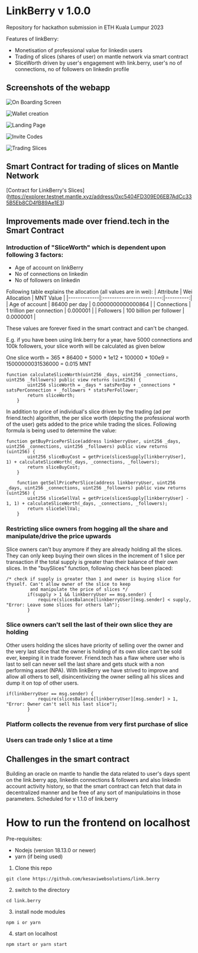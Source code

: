 # LinkBerry v 1.0.0
Repository for hackathon submission in ETH Kuala Lumpur 2023

Features of linkBerry:
- Monetisation of professional value for linkedin users
- Trading of slices (shares of user) on mantle network via smart contract
- SliceWorth driven by user's engagement with link.berry, user's no of connections, no of followers on linkedin profile

## Screenshots of the webapp
![On Boarding Screen](https://bafybeiheoh7dzefvuqjvxnp5nm4ulpdrfceqhgv6y53srlq3ur4j67qw5i.ipfs.nftstorage.link/linkberry-screen1.png "On Boarding Screen")

![Wallet creation](https://bafybeiheoh7dzefvuqjvxnp5nm4ulpdrfceqhgv6y53srlq3ur4j67qw5i.ipfs.nftstorage.link/2023-10-15%2010.29.47.jpg "Wallet Creation")

![Landing Page](https://bafybeiheoh7dzefvuqjvxnp5nm4ulpdrfceqhgv6y53srlq3ur4j67qw5i.ipfs.nftstorage.link/2023-10-15%2010.29.51.jpg "Landing page")

![Invite Codes](https://bafybeiheoh7dzefvuqjvxnp5nm4ulpdrfceqhgv6y53srlq3ur4j67qw5i.ipfs.nftstorage.link/2023-10-15%2010.33.18.jpg "Invite Codes")

![Trading Slices](https://bafybeiheoh7dzefvuqjvxnp5nm4ulpdrfceqhgv6y53srlq3ur4j67qw5i.ipfs.nftstorage.link/2023-10-15%2010.38.03.jpg "Trading Slices")

## Smart Contract for trading of slices on Mantle Network ##
[Contract for LinkBerry's Slices] (https://explorer.testnet.mantle.xyz/address/0xc5404FD309E06EB7AdCc335B5Eb8CD4fB89Ae1E3)

## Improvements made over friend.tech in the Smart Contract ##

### Introduction of "SliceWorth" which is dependent upon following 3 factors:
- Age of account on linkBerry
- No of connections on linkedin
- No of followers on linkedin

Following table explains the allocation (all values are in wei):
| Attribute   |      Wei Allocation      |  MNT Value |
|-------------|:-------------------------:|----------:|
| Age of account |  86400 per day | 0.0000000000000864 |
| Connections |    1 trillion per connection   |   0.000001 |
| Followers | 100 billion per follower |    0.0000001 |

These values are forever fixed in the smart contract and can't be changed.

E.g. if you have been using link.berry for a year, have 5000 connections and 100k followers, your slice worth will be calculated as given below

One slice worth = 365 * 86400 + 5000 * 1e12 + 100000 * 100e9 = 15000000031536000 = 0.015 MNT

```
function calculateSliceWorth(uint256 _days, uint256 _connections, uint256 _followers) public view returns (uint256) {
        uint256 sliceWorth = _days * satsPerDay + _connections * satsPerConnection + _followers * statsPerFollower;
        return sliceWorth;
    }
```

In addition to price of individual's slice driven by the trading (ad per friend.tech) algorithm, the per slice worth (depicting the professional worth of the user) gets added to the price while trading the slices. Following formula is being used to determine the value:

```
function getBuyPricePerSlice(address linkberryUser, uint256 _days, uint256 _connections, uint256 _followers) public view returns (uint256) {
        uint256 sliceBuyCost = getPrice(slicesSupply[linkberryUser], 1) + calculateSliceWorth(_days, _connections, _followers);
        return sliceBuyCost;
    }

    function getSellPricePerSlice(address linkberryUser, uint256 _days, uint256 _connections, uint256 _followers) public view returns (uint256) {
        uint256 sliceSellVal = getPrice(slicesSupply[linkberryUser] - 1, 1) + calculateSliceWorth(_days, _connections, _followers);
        return sliceSellVal;
    }
```
### Restricting slice owners from hogging all the share and manipulate/drive the price upwards
Slice owners can't buy anymore if they are already holding all the slices. They can only keep buying their own slices in the increment of 1 slice per transaction if the total supply is greater than their balance of their own slices. In the "buySlices" function, following check has been placed:
```
/* check if supply is greater than 1 and owner is buying slice for thyself. Can't allow owner of the slice to keep
         and manipulate the price of slices */
        if(supply > 1 && linkberryUser == msg.sender) {
            require(slicesBalance[linkberryUser][msg.sender] < supply, "Error: Leave some slices for others lah");
        }
```
### Slice owners can't sell the last of their own slice they are holding
Other users holding the slices have priority of selling over the owner and the very last slice that the owner is holding of its own slice can't be sold ever, keeping it in trade forever. Friend.tech has a flaw where user who is last to sell can never sell the last share and gets stuck with a non performing asset (NPA). With linkBerry we have strived to improve and allow all others to sell, disincentivizing the owner selling all his slices and dump it on top of other users.
```
if(linkberryUser == msg.sender) {
            require(slicesBalance[linkberryUser][msg.sender] > 1, "Error: Owner can't sell his last slice");
        }
```
### Platform collects the revenue from very first purchase of slice
### Users can trade only 1 slice at a time

## Challenges in the smart contract
Building an oracle on mantle to handle the data related to user's days spent on the link.berry app, linkedin connections & followers and also linkedin account activity history, so that the smart contract can fetch that data in decentralized manner and be free of any sort of manipulatioins in those parameters. Scheduled for v 1.1.0 of link.berry

# How to run the frontend on localhost

Pre-requisites:
- Nodejs (version 18.13.0 or newer)
- yarn (if being used)

1. Clone this repo
```
git clone https://github.com/kesaviwebsolutions/link.berry
```
2. switch to the directory
```
cd link.berry
```
3. install node modules
```
npm i or yarn
```
4. start on localhost
```
npm start or yarn start
```





